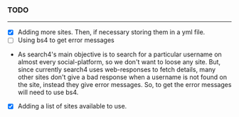 ### TODO

---

- [x] Adding more sites. Then, if necessary storing them in a yml file.
- [ ] Using bs4 to get error messages
- As search4's main objective is to search for a particular username on almost every social-platform, so we don't want to loose any site. But, since currently search4 uses web-responses to fetch details, many other sites don't give a bad response when a username is not found on the site, instead they give error messages. So, to get the error messages will need to use bs4.
- [x] Adding a list of sites available to use.
